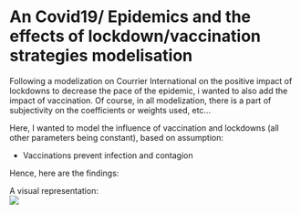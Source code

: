 # An Covid19/ Epidemics and the effects of lockdown/vaccination strategies modelisation

Following a modelization on Courrier International on the positive impact of lockdowns to decrease the pace of the epidemic, i wanted to also add the impact of vaccination.
Of course, in all modelization, there is a part of subjectivity on the coefficients or weights used, etc...  <br />

Here, I wanted to model the influence of vaccination and lockdowns (all other parameters being constant), based on assumption: <br />
- Vaccinations prevent infection and contagion<br />

 Hence, here are the findings:<br />



A visual representation:<br />
![](https://github.com/WAlexandreW/Turtle/blob/main/Covid_20Lockdown_60Vax.gif)
